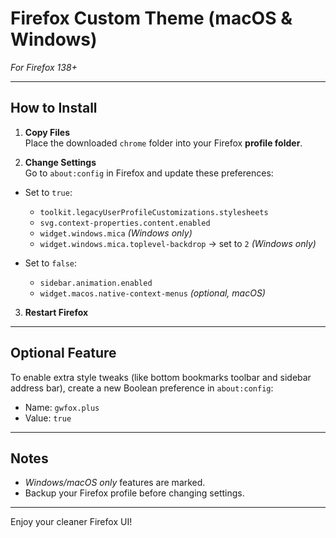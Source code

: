 # Firefox Custom Theme (macOS & Windows)  
*For Firefox 138+*

---

## How to Install

1. **Copy Files**  
Place the downloaded `chrome` folder into your Firefox **profile folder**.

2. **Change Settings**  
Go to `about:config` in Firefox and update these preferences:

- Set to `true`:
  - `toolkit.legacyUserProfileCustomizations.stylesheets`
  - `svg.context-properties.content.enabled`
  - `widget.windows.mica` *(Windows only)*
  - `widget.windows.mica.toplevel-backdrop` → set to `2` *(Windows only)*

- Set to `false`:
  - `sidebar.animation.enabled`
  - `widget.macos.native-context-menus` *(optional, macOS)*

3. **Restart Firefox**

---

## Optional Feature

To enable extra style tweaks (like bottom bookmarks toolbar and sidebar address bar), create a new Boolean preference in `about:config`:

- Name: `gwfox.plus`  
- Value: `true`

---

## Notes

- *Windows/macOS only* features are marked.  
- Backup your Firefox profile before changing settings.

---

Enjoy your cleaner Firefox UI!
